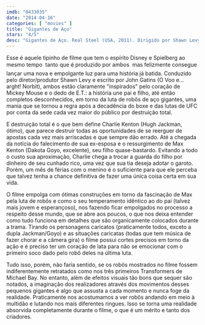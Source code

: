 ```yaml
---
imdb: "0433035"
date: "2014-04-16"
categories: [ "movies" ]
title: "Gigantes de Aço"
stars: "4/5"
desc: "Gigantes de Aço. Real Steel (USA, 2011). Dirigido por Shawn Levy. Escrito por John Gatins, Dan Gilroy, Jeremy Leven, Richard Matheson. Com Hugh Jackman, Dakota Goyo, Evangeline Lilly, Anthony Mackie, Kevin Durand, Hope Davis, James Rebhorn, Karl Yune, Olga Fonda."
---
```

Esse é aquele tipinho de filme que tem o espírito Disney e Spielberg ao mesmo tempo  tanto que é produzido por ambos  mas felizmente consegue lançar uma nova e empolgante luz para uma história já batida. Conduzido pelo diretor/produtor Shawn Levy e escrito por John Gatins (O Voo e... arght! Norbit), ambos estão claramente "inspirados" pelo coração de Mickey Mouse e o dedo de E.T.: a história une pai e filho, até então completos desconhecidos, em torno da luta de robôs de aço gigantes, uma mania que se tornou a regra após a decadência do boxe e das lutas de UFC por conta da sede cada vez maior do público por destruição total.

E destruição total é o que bem define Charlie Kenton (Hugh Jackman, ótimo), que parece destruir todas as oportunidades de se reerguer de apostas cada vez mais arriscadas e que sempre dão errado. Até a chegada da notícia do falecimento de sua ex-esposa e o ressurgimento de Max Kenton (Dakota Goyo, excelente), seu filho quase-bastardo. Evitando a todo o custo sua aproximação, Charlie chega a trocar a guarda do filho por dinheiro de seu cunhado rico, uma vez que sua tia deseja adotar o garoto. Porém, um mês de férias com o menino é o suficiente para que ele perceba que talvez tenha a chance definitiva de fazer uma única coisa certa em sua vida.

O filme empolga com ótimas construções em torno da fascinação de Max pela luta de robôs e como o seu temperamento idêntico ao do pai (talvez mais jovem e esperançoso), nos fazendo ficar empolgados no processo a respeito desse mundo, que se abre aos poucos, o que nos deixa entender como tudo funciona em detalhes que são organicamente colocados durante a trama. Tirando os personagens caricatos (praticamente todos, exceto a dupla Jackman/Goyo) e as situações caricatas (todas que tem música de fazer chorar e a câmera gira) o filme possui cortes precisos em torno da ação e é preciso ter um coração de lata para não se emocionar com o primeiro soco dado pelo robô deles na última luta.

Tudo isso, porém, não faria sentido, se os robôs mostrados no filme fossem indiferentemente retratados como nos três primeiros Transformers de Michael Bay. No entanto, além de efeitos visuais tão bons que sequer são notados, a imaginação dos realizadores através dos movimentos desses pequenos gigantes é algo que assusta a cada momento e nunca foge da realidade. Praticamente nos acostumamos a ver robôs andando em meio à multidão e lutando nos mais diferentes ringues. Isso se torna uma realidade absorvida completamente durante o filme, o que é um mérito e tanto dos criadores.
